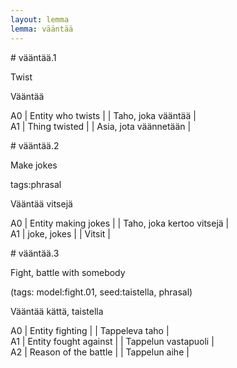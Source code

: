 ```yaml
---
layout: lemma
lemma: vääntää
---
```


<div class="sense">
# <span class="sensename">vääntää.1</span>

<span class="description">Twist</span>

<span class="description">Vääntää</span>

A0 | Entity who twists |   | Taho, joka vääntää |  
A1 | Thing twisted |   | Asia, jota väännetään |  

</div>

<div class="sense">
# <span class="sensename">vääntää.2</span>

<span class="description">Make jokes</span>

tags:phrasal

<span class="description">Vääntää vitsejä</span>

A0 | Entity making jokes |   | Taho, joka kertoo vitsejä |  
A1 | joke, jokes |   | Vitsit |  

</div>

<div class="sense">
# <span class="sensename">vääntää.3</span>

<span class="description">Fight, battle with somebody</span>

(tags: model:fight.01, seed:taistella, phrasal)

<span class="description">Vääntää kättä, taistella</span>

A0 | Entity fighting |   | Tappeleva taho |  
A1 | Entity fought against |   | Tappelun vastapuoli |  
A2 | Reason of the battle |   | Tappelun aihe |  

</div>

